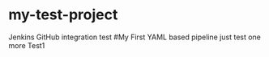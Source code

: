 # my-test-project
Jenkins GitHub integration test
#My First YAML based pipeline
just test one more
Test1
